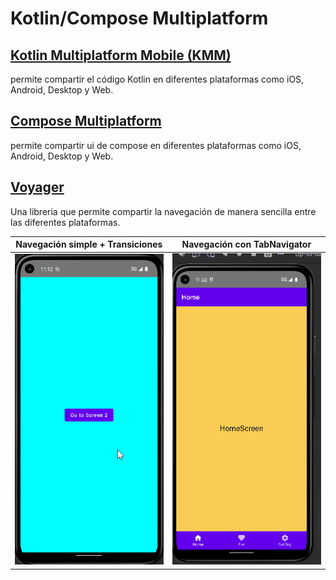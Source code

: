 # Kotlin/Compose Multiplatform

## [Kotlin Multiplatform Mobile (KMM)](https://kotlinlang.org/docs/multiplatform.html)
permite compartir el código Kotlin en diferentes plataformas como iOS, Android, Desktop y Web.

## [Compose Multiplatform](https://www.jetbrains.com/lp/compose-multiplatform)
permite compartir ui de compose en diferentes plataformas como iOS, Android, Desktop y Web.

## [Voyager](https://voyager.adriel.cafe/)
Una libreria que permite compartir la navegación de manera sencilla entre las diferentes plataformas.

| Navegación simple + Transiciones | Navegación con TabNavigator |
| --- | --- |
| ![](https://github.com/GabrielGomezGG/KMP-Learning/blob/master/img/voyager.gif) | ![](https://github.com/GabrielGomezGG/KMP-Learning/blob/master/img/voyager_tap.gif) |

